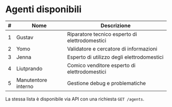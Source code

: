 # Agenti disponibili

| # | Nome | Descrizione |
|---|------|-------------|
| 1 | Gustav | Riparatore tecnico esperto di elettrodomestici |
| 2 | Yomo | Validatore e cercatore di informazioni |
| 3 | Jenna | Esperto di utilizzo degli elettrodomestici |
| 4 | Liutprando | Comico venditore esperto di elettrodomestici |
| 5 | Manutentore interno | Gestione debug e problematiche |

La stessa lista è disponibile via API con una richiesta `GET /agents`.
